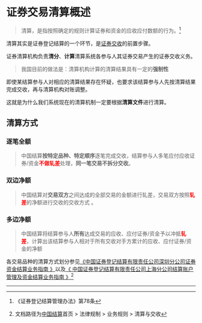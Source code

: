 # 证券交易清算概述

>清算，是指按照确定的规则计算证券和资金的应收应付数额的行为。[^1]

清算其实是证券登记结算的一个环节，是[证券交收](./交收概述.md)的前置步骤。

证券清算机构负责**清分**、**计算**清算系统各参与人其证券交易产生的证券交收义务。



> 我国目前的做法是：清算机构计算的清算结果具有一定的**强制性**

即使某结算参与人对相应的清算结果存在怀疑，也要求该结算参与人先按清算结果完成交收，再与清算机构对账调整。

这就是为什么我们系统现在的清算机制一定要根据**清算文件**进行清算。



## 清算方式

### 逐笔全额

>中国结算**按特定品种、特定顺序**逐笔完成交收，结算参与人多笔应付应收证券/资金<font color=red>**不做轧差**</font>处理，**同一笔交易不拆分交收**。 

### 双边净额

> 中国结算对**交易双方**之间达成的全部交易的金额进行轧差，交易双方按照<font color=red>**轧差**</font>的净额进行交收的交收方式 。

### 多边净额

> 中国结算将结算参与人**所有**达成交易的应收、应付证券/资金予以冲抵<font color=red>**轧差**</font>，计算出该结算参与人相对于所有交收对手方累计的应收、应付证券/资金的净额 

各交易品种的清算方式划分参见[《中国证券登记结算有限责任公司深圳分公司证券资金结算业务指南 》](http://www.chinaclear.cn/zdjs/editor_file/20191011172426119.pdf)以及[《 中国证券登记结算有限责任公司上海分公司结算账户管理及资金结算业务指南 》](http://www.chinaclear.cn/zdjs/editor_file/20190531180512241.pdf)[^2]







------

[^1]: 《证券登记结算管理办法》第78条
[^2]: 文档路径为[中国结算](http://www.chinaclear.cn)首页 > 法律规制 > 业务规则 > 清算与交收

